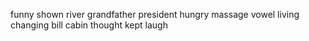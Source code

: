 funny shown river grandfather president hungry massage vowel living changing bill cabin thought kept laugh